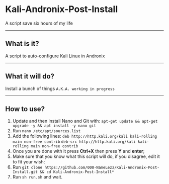 # Kali-Andronix-Post-Install
A script save six hours of my life

---

## What is it?

A script to auto-configure Kali Linux in Andronix

---

## What it will do?

Install a bunch of things `A.K.A. working in progress`

---

## How to use?

1. Update and then install Nano and Git with: `apt-get update && apt-get upgrade -y && apt install -y nano git`
2. Run `nano /etc/apt/sources.list`
3. Add the following lines:
  `deb http://http.kali.org/kali kali-rolling main non-free contrib`
  `deb-src http://http.kali.org/kali kali-rolling main non-free contrib`
4. Once you are done with it press **Ctrl+X** then press **Y** and **enter**;
5. Make sure that you know what this script will do, if you disagree, edit it to fit your wish;
6. Run `git clone https://github.com/000-NameLezz/Kali-Andronix-Post-Install.git && cd Kali-Andronix-Post-Install*`
7. Run `sh run.sh` and wait.
